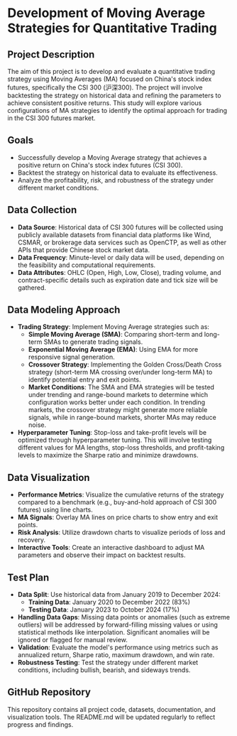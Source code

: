 # Development of Moving Average Strategies for Quantitative Trading

## **Project Description**
The aim of this project is to develop and evaluate a quantitative trading strategy using Moving Averages (MA) focused on China's stock index futures, specifically the CSI 300 (沪深300). The project will involve backtesting the strategy on historical data and refining the parameters to achieve consistent positive returns. This study will explore various configurations of MA strategies to identify the optimal approach for trading in the CSI 300 futures market.

## **Goals**
- Successfully develop a Moving Average strategy that achieves a positive return on China's stock index futures (CSI 300).
- Backtest the strategy on historical data to evaluate its effectiveness.
- Analyze the profitability, risk, and robustness of the strategy under different market conditions.

## **Data Collection**
- **Data Source**: Historical data of CSI 300 futures will be collected using publicly available datasets from financial data platforms like Wind, CSMAR, or brokerage data services such as OpenCTP, as well as other APIs that provide Chinese stock market data.
- **Data Frequency**: Minute-level or daily data will be used, depending on the feasibility and computational requirements.
- **Data Attributes**: OHLC (Open, High, Low, Close), trading volume, and contract-specific details such as expiration date and tick size will be gathered.

## **Data Modeling Approach**
- **Trading Strategy**: Implement Moving Average strategies such as:
  - **Simple Moving Average (SMA)**: Comparing short-term and long-term SMAs to generate trading signals.
  - **Exponential Moving Average (EMA)**: Using EMA for more responsive signal generation.
  - **Crossover Strategy**: Implementing the Golden Cross/Death Cross strategy (short-term MA crossing over/under long-term MA) to identify potential entry and exit points.
  - **Market Conditions**: The SMA and EMA strategies will be tested under trending and range-bound markets to determine which configuration works better under each condition. In trending markets, the crossover strategy might generate more reliable signals, while in range-bound markets, shorter MAs may reduce noise.
- **Hyperparameter Tuning**: Stop-loss and take-profit levels will be optimized through hyperparameter tuning. This will involve testing different values for MA lengths, stop-loss thresholds, and profit-taking levels to maximize the Sharpe ratio and minimize drawdowns.

## **Data Visualization**
- **Performance Metrics**: Visualize the cumulative returns of the strategy compared to a benchmark (e.g., buy-and-hold approach of CSI 300 futures) using line charts.
- **MA Signals**: Overlay MA lines on price charts to show entry and exit points.
- **Risk Analysis**: Utilize drawdown charts to visualize periods of loss and recovery.
- **Interactive Tools**: Create an interactive dashboard to adjust MA parameters and observe their impact on backtest results.

## **Test Plan**
- **Data Split**: Use historical data from January 2019 to December 2024:
  - **Training Data**: January 2020 to December 2022 (83%)
  - **Testing Data**: January 2023 to October 2024 (17%)
- **Handling Data Gaps**: Missing data points or anomalies (such as extreme outliers) will be addressed by forward-filling missing values or using statistical methods like interpolation. Significant anomalies will be ignored or flagged for manual review.
- **Validation**: Evaluate the model's performance using metrics such as annualized return, Sharpe ratio, maximum drawdown, and win rate.
- **Robustness Testing**: Test the strategy under different market conditions, including bullish, bearish, and sideways trends.

## **GitHub Repository**
This repository contains all project code, datasets, documentation, and visualization tools. The README.md will be updated regularly to reflect progress and findings.
